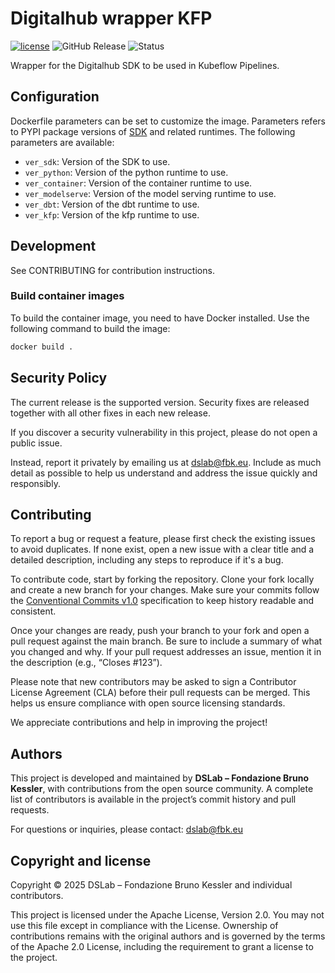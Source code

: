 # Digitalhub wrapper KFP

[![license](https://img.shields.io/badge/license-Apache%202.0-blue)](https://github.com/scc-digitalhub/digitalhub-core/LICENSE) ![GitHub Release](https://img.shields.io/github/v/release/scc-digitalhub/digitalhub-sdk-wrapper-kfp)
![Status](https://img.shields.io/badge/status-stable-gold)

Wrapper for the Digitalhub SDK to be used in Kubeflow Pipelines.

## Configuration

Dockerfile parameters can be set to customize the image. Parameters refers to PYPI package versions of [SDK](https://github.com/scc-digitalhub/digitalhub-sdk) and related runtimes. The following parameters are available:

- `ver_sdk`: Version of the SDK to use.
- `ver_python`: Version of the python runtime to use.
- `ver_container`: Version of the container runtime to use.
- `ver_modelserve`: Version of the model serving runtime to use.
- `ver_dbt`: Version of the dbt runtime to use.
- `ver_kfp`: Version of the kfp runtime to use.

## Development

See CONTRIBUTING for contribution instructions.

### Build container images

To build the container image, you need to have Docker installed. Use the following command to build the image:

```bash
docker build .
```

## Security Policy

The current release is the supported version. Security fixes are released together with all other fixes in each new release.

If you discover a security vulnerability in this project, please do not open a public issue.

Instead, report it privately by emailing us at dslab@fbk.eu. Include as much detail as possible to help us understand and address the issue quickly and responsibly.

## Contributing

To report a bug or request a feature, please first check the existing issues to avoid duplicates. If none exist, open a new issue with a clear title and a detailed description, including any steps to reproduce if it's a bug.

To contribute code, start by forking the repository. Clone your fork locally and create a new branch for your changes. Make sure your commits follow the [Conventional Commits v1.0](https://www.conventionalcommits.org/en/v1.0.0/) specification to keep history readable and consistent.

Once your changes are ready, push your branch to your fork and open a pull request against the main branch. Be sure to include a summary of what you changed and why. If your pull request addresses an issue, mention it in the description (e.g., “Closes #123”).

Please note that new contributors may be asked to sign a Contributor License Agreement (CLA) before their pull requests can be merged. This helps us ensure compliance with open source licensing standards.

We appreciate contributions and help in improving the project!

## Authors

This project is developed and maintained by **DSLab – Fondazione Bruno Kessler**, with contributions from the open source community. A complete list of contributors is available in the project’s commit history and pull requests.

For questions or inquiries, please contact: [dslab@fbk.eu](mailto:dslab@fbk.eu)

## Copyright and license

Copyright © 2025 DSLab – Fondazione Bruno Kessler and individual contributors.

This project is licensed under the Apache License, Version 2.0.
You may not use this file except in compliance with the License. Ownership of contributions remains with the original authors and is governed by the terms of the Apache 2.0 License, including the requirement to grant a license to the project.
